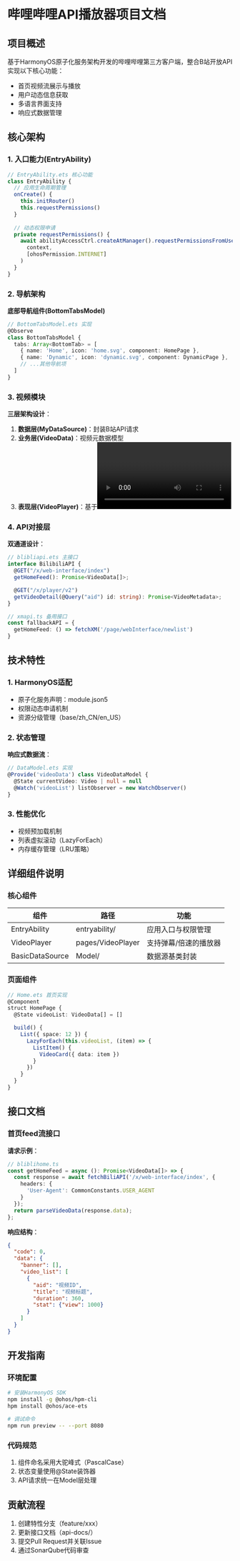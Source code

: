 # 哔哩哔哩API播放器项目文档

## 项目概述
基于HarmonyOS原子化服务架构开发的哔哩哔哩第三方客户端，整合B站开放API实现以下核心功能：
- 首页视频流展示与播放
- 用户动态信息获取
- 多语言界面支持
- 响应式数据管理

## 核心架构
### 1. 入口能力(EntryAbility)
```typescript
// EntryAbility.ets 核心功能
class EntryAbility {
  // 应用生命周期管理
  onCreate() {
    this.initRouter()
    this.requestPermissions()
  }
  
  // 动态权限申请
  private requestPermissions() {
    await abilityAccessCtrl.createAtManager().requestPermissionsFromUser(
      context, 
      [ohosPermission.INTERNET]
    )
  }
}
```

### 2. 导航架构
**底部导航组件(BottomTabsModel)**
```typescript
// BottomTabsModel.ets 实现
@Observe
class BottomTabsModel {
  tabs: Array<BottomTab> = [
    { name: 'Home', icon: 'home.svg', component: HomePage },
    { name: 'Dynamic', icon: 'dynamic.svg', component: DynamicPage },
    // ...其他导航项
  ]
}
```

### 3. 视频模块
**三层架构设计**：
1. **数据层(MyDataSource)**：封装B站API请求
2. **业务层(VideoData)**：视频元数据模型
3. **表现层(VideoPlayer)**：基于<Video>组件封装

### 4. API对接层
**双通道设计**：
```typescript
// blibliapi.ets 主接口
interface BilibiliAPI {
  @GET("/x/web-interface/index")
  getHomeFeed(): Promise<VideoData[]>;

  @GET("/x/player/v2")
  getVideoDetail(@Query("aid") id: string): Promise<VideoMetadata>;
}

// xmapi.ts 备用接口
const fallbackAPI = {
  getHomeFeed: () => fetchXM('/page/webInterface/newlist')
}
```

## 技术特性
### 1. HarmonyOS适配
- 原子化服务声明：module.json5
- 权限动态申请机制
- 资源分级管理（base/zh_CN/en_US）

### 2. 状态管理
**响应式数据流**：
```typescript
// DataModel.ets 实现
@Provide('videoData') class VideoDataModel {
  @State currentVideo: Video | null = null
  @Watch('videoList') listObserver = new WatchObserver()
}
```

### 3. 性能优化
- 视频预加载机制
- 列表虚拟滚动（LazyForEach）
- 内存缓存管理（LRU策略）

## 详细组件说明
### 核心组件
| 组件 | 路径 | 功能 |
|------|------|------|
| EntryAbility | entryability/ | 应用入口与权限管理 |
| VideoPlayer | pages/VideoPlayer | 支持弹幕/倍速的播放器 |
| BasicDataSource | Model/ | 数据源基类封装 |

### 页面组件
```typescript
// Home.ets 首页实现
@Component
struct HomePage {
  @State videoList: VideoData[] = []

  build() {
    List({ space: 12 }) {
      LazyForEach(this.videoList, (item) => {
        ListItem() {
          VideoCard({ data: item })
        }
      })
    }
  }
}
```

## 接口文档
### 首页feed流接口
**请求示例**：
```typescript
// bliblihome.ts
const getHomeFeed = async (): Promise<VideoData[]> => {
  const response = await fetchBiliAPI('/x/web-interface/index', {
    headers: {
      'User-Agent': CommonConstants.USER_AGENT
    }
  });
  return parseVideoData(response.data);
};
```

**响应结构**：
```json
{
  "code": 0,
  "data": {
    "banner": [],
    "video_list": [
      {
        "aid": "视频ID",
        "title": "视频标题",
        "duration": 360,
        "stat": {"view": 1000}
      }
    ]
  }
}
```

## 开发指南
### 环境配置
```bash
# 安装HarmonyOS SDK
npm install -g @ohos/hpm-cli
hpm install @ohos/ace-ets

# 调试命令
npm run preview -- --port 8080
```

### 代码规范
1. 组件命名采用大驼峰式（PascalCase）
2. 状态变量使用@State装饰器
3. API请求统一在Model层处理

## 贡献流程
1. 创建特性分支（feature/xxx）
2. 更新接口文档（api-docs/）
3. 提交Pull Request并关联Issue
4. 通过SonarQube代码审查
```